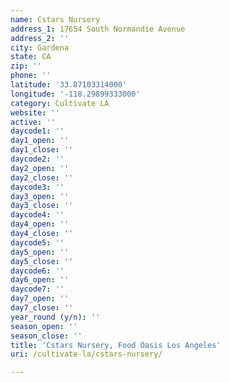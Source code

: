 ```yaml
---
name: Cstars Nursery
address_1: 17654 South Normandie Avenue
address_2: ''
city: Gardena
state: CA
zip: ''
phone: ''
latitude: '33.87103314000'
longitude: '-118.29899333000'
category: Cultivate LA
website: ''
active: ''
daycode1: ''
day1_open: ''
day1_close: ''
daycode2: ''
day2_open: ''
day2_close: ''
daycode3: ''
day3_open: ''
day3_close: ''
daycode4: ''
day4_open: ''
day4_close: ''
daycode5: ''
day5_open: ''
day5_close: ''
daycode6: ''
day6_open: ''
daycode7: ''
day7_open: ''
day7_close: ''
year_round (y/n): ''
season_open: ''
season_close: ''
title: 'Cstars Nursery, Food Oasis Los Angeles'
uri: /cultivate-la/cstars-nursery/

---
```

